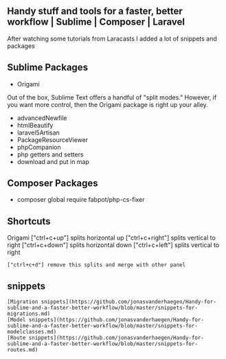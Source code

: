 ## Handy stuff and tools for a faster, better workflow | Sublime | Composer | Laravel

After watching some tutorials from Laracasts I added a lot of snippets and packages


## Sublime Packages
- Origami

Out of the box, Sublime Text offers a handful of "split modes." However, if you want more control, then the Origami package is right up your alley.


- advancedNewfile
- htmlBeautify
- laravel5Artisan
- PackageResourceViewer
- phpCompanion
- php getters and setters
- download  and put in map

## Composer Packages
- composer global require fabpot/php-cs-fixer

## Shortcuts
Origami
	["ctrl+c+up"] 		splits horizontal up
	["ctrl+c+right"] 	splits vertical to right
	["ctrl+c+down"]		splits horizontal down
	["ctrl+c+left"]		splits vertical to right

	["ctrl+c+d"] remove this splits and merge with other panel

## snippets
	[Migration snippets](https://github.com/jonasvanderhaegen/Handy-for-sublime-and-a-faster-better-workflow/blob/master/snippets-for-migrations.md)
	[Model snippets](https://github.com/jonasvanderhaegen/Handy-for-sublime-and-a-faster-better-workflow/blob/master/snippets-for-modelclasses.md)
	[Route snippets](https://github.com/jonasvanderhaegen/Handy-for-sublime-and-a-faster-better-workflow/blob/master/snippets-for-routes.md)
